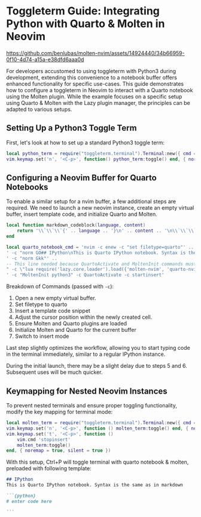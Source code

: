# Toggleterm Guide: Integrating Python with Quarto & Molten in Neovim

https://github.com/benlubas/molten-nvim/assets/14924440/34b66959-0f10-4d74-a15a-e38dfd6aaa0d

For developers accustomed to using toggleterm with Python3 during development, extending this convenience to a notebook buffer offers enhanced functionality for specific use-cases. This guide demonstrates how to configure a toggleterm in Neovim to interact with a Quarto notebook using the Molten plugin. While the example focuses on a specific setup using Quarto & Molten with the Lazy plugin manager, the principles can be adapted to various setups.

## Setting Up a Python3 Toggle Term

First, let's look at how to set up a standard Python3 toggle term:

```lua
local python_term = require("toggleterm.terminal").Terminal:new({ cmd = 'python3', hidden = true, direction = 'float'})
vim.keymap.set('n', '<C-p>', function() python_term:toggle() end, { noremap = true, silent = true })
```

## Configuring a Neovim Buffer for Quarto Notebooks

To enable a similar setup for a nvim buffer, a few additional steps are required. We need to launch a new neovim instance, create an empty virtual buffer, insert template code, and initialize Quarto and Molten.

```lua
local function markdown_codeblock(language, content)
    return '\\`\\`\\`{' .. language .. '}\n' .. content .. '\n\\`\\`\\`'
end

local quarto_notebook_cmd = 'nvim -c enew -c "set filetype=quarto"' ..
' -c "norm GO## IPython\nThis is Quarto IPython notebook. Syntax is the same as in markdown\n\n' .. markdown_codeblock('python', '# enter code here\n') .. '"' ..
' -c "norm Gkk"' ..
-- This line needed because QuartoActivate and MoltenInit commands must be accessible; should be adjusted depending on plugin manager
" -c \"lua require('lazy.core.loader').load({'molten-nvim', 'quarto-nvim'}, {cmd = 'Lazy load'})\"" ..
' -c "MoltenInit python3" -c QuartoActivate -c startinsert'
```

Breakdown of Commands (passed with `-c`):

1. Open a new empty virtual buffer.
2. Set filetype to quarto
3. Insert a template code snippet
4. Adjust the cursor position within the newly created cell.
5. Ensure Molten and Quarto plugins are loaded
6. Initialize Molten and Quarto for the current buffer
7. Switch to insert mode

Last step slightly optimizes the workflow, allowing you to start typing code in the terminal immediately, similar to a regular IPython instance.

During the initial launch, there may be a slight delay due to steps 5 and 6. Subsequent uses will be much quicker.

## Keymapping for Nested Neovim Instances

To prevent nested terminals and ensure proper toggling functionality, modify the key mapping for terminal mode:

```lua
local molten_term = require("toggleterm.terminal").Terminal:new({ cmd = quarto_notebook_cmd, hidden = true, direction = 'float'})
vim.keymap.set('n', '<C-p>', function () molten_term:toggle() end, { noremap = true, silent = true })
vim.keymap.set('t', '<C-p>', function ()
    vim.cmd 'stopinsert'
    molten_term:toggle()
end, { noremap = true, silent = true })
```

With this setup, Ctrl+P will toggle terminal with quarto notebook & molten, preloaded with following template:

````markdown
## IPython
This is Quarto IPython notebook. Syntax is the same as in markdown

```{python}
# enter code here

```
````
